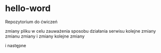 # hello-word
Repozytorium do ćwiczeń

zmiany pliku w celu zauważenia sposobu działania serwisu
kolejne zmiany
zmianu
zmiany i zmiany
kolejne zmiany 

i następne


